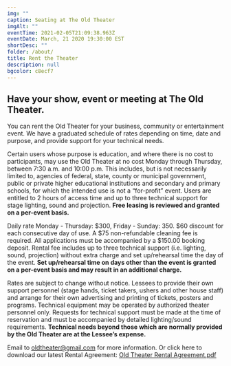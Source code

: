 ```yaml
---
img: ""
caption: Seating at The Old Theater
imgAlt: ""
eventTime: 2021-02-05T21:09:38.963Z
eventDate: March, 21 2020 19:30:00 EST
shortDesc: ""
folder: /about/
title: Rent the Theater
description: null
bgcolor: c8ecf7
---
```




## Have your show, event or meeting at The Old Theater.

You can rent the Old Theater for your business, community or entertainment event. We have a graduated schedule of rates depending on time, date and purpose, and provide support for your technical needs.

Certain users whose purpose is education, and where there is no cost to participants, may use the Old Theater at no cost Monday through Thursday, between 7:30 a.m. and 10:00 p.m. This includes, but is not necessarily limited to, agencies of federal, state, county or municipal government, public or private higher educational institutions and secondary and primary schools, for which the intended use is not a “for-profit” event. Users are entitled to 2 hours of access time and up to three technical support for stage lighting, sound and projection. **Free leasing is reviewed and granted on a per-event basis.**

Daily rate Monday - Thursday: $300, Friday - Sunday: 350. $60 discount for each consecutive day of use. A $75 non-refundable cleaning fee is required. All applications must be accompanied by a $150.00 booking deposit. Rental fee includes up to three technical support (i.e. lighting, sound, projection) without extra charge and set up/rehearsal time the day of the event. **Set up/rehearsal time on days other than the event is granted on a per-event basis and may result in an additional charge.**

Rates are subject to change without notice. Lessees to provide their own support personnel (stage hands, ticket takers, ushers and other house staff) and arrange for their own advertising and printing of tickets, posters and programs. Technical equipment may be operated by authorized theater personnel only. Requests for technical support must be made at the time of reservation and must be accompanied by detailed lighting/sound requirements. **Technical needs beyond those which are normally provided by the Old Theater are at the Lessee’s expense.**


Email to oldtheater@gmail.com for more information. Or click here to download our latest Rental Agreement: [Old Theater Rental Agreement.pdf](../pdf/old-theater-rental-agreement.pdf)
